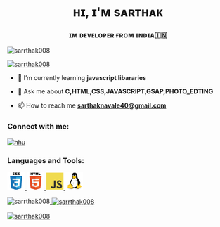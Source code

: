 
<h1 align="center">ʜɪ, ɪ'ᴍ sᴀʀᴛʜᴀᴋ</h1>
<h3 align="center">ɪᴍ ᴅᴇᴠᴇʟᴏᴘᴇʀ ғʀᴏᴍ ɪɴᴅɪᴀ🇮🇳</h3>

<p align="left"> <img src="https://www.wingstechsolutions.com/wp-content/uploads/2022/03/full-stack-development.gif" alt="sarrthak008" /> </p>

<p align="left"> <a href="https://github.com/ryo-ma/github-profile-trophy"><img src="https://github-profile-trophy.vercel.app/?username=sarrthak008" alt="sarrthak008" /></a> </p>

- 🌱 I’m currently learning **javascript libararies**

- 💬 Ask me about **C,HTML,CSS,JAVASCRIPT,GSAP,PHOTO_EDTING**

- 📫 How to reach me **sarthaknavale40@gmail.com**

<h3 align="left">Connect with me:</h3>
<p align="left">
<a href="https://instagram.com/sarthak___x__" target="blank"><img align="center" src="https://raw.githubusercontent.com/rahuldkjain/github-profile-readme-generator/master/src/images/icons/Social/instagram.svg" alt="hhu" height="30" width="40" /></a>
</p>

<h3 align="left">Languages and Tools:</h3>
<p align="left">
<a href="https://www.w3schools.com/css/" target="_blank" rel="noreferrer"> <img src="https://raw.githubusercontent.com/devicons/devicon/master/icons/css3/css3-original-wordmark.svg" alt="css3" width="40" height="40"/> </a> <a href="https://www.w3.org/html/" target="_blank" rel="noreferrer"> <img src="https://raw.githubusercontent.com/devicons/devicon/master/icons/html5/html5-original-wordmark.svg" alt="html5" width="40" height="40"/> </a> <a href="https://developer.mozilla.org/en-US/docs/Web/JavaScript" target="_blank" rel="noreferrer"> <img src="https://raw.githubusercontent.com/devicons/devicon/master/icons/javascript/javascript-original.svg" alt="javascript" width="40" height="40"/> </a> <a href="https://www.linux.org/" target="_blank" rel="noreferrer"> <img src="https://raw.githubusercontent.com/devicons/devicon/master/icons/linux/linux-original.svg" alt="linux" width="40" height="40"/> </a> <a href="https://www.postgresql.org" target="_blank" rel="noreferrer">

<p><img align="left" src="https://github-readme-stats.vercel.app/api/top-langs?username=sarrthak008&show_icons=true&locale=en&layout=compact" alt="sarrthak008" /></p>

<p>&nbsp;<img align="center" src="https://github-readme-stats.vercel.app/api?username=sarrthak008&show_icons=true&locale=en" alt="sarrthak008" /></p>

<p><img align="center" src="https://github-readme-streak-stats.herokuapp.com/?user=sarrthak008&" alt="sarrthak008" /></p>
